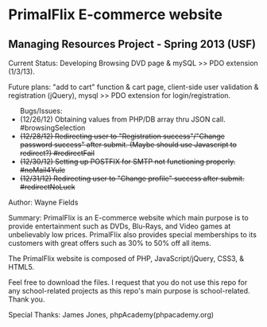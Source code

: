 PrimalFlix E-commerce website
==============================

Managing Resources Project - Spring 2013 (USF)
----------------------------------------------

Current Status: Developing Browsing DVD page & mySQL >> PDO extension (1/3/13).

Future plans: "add to cart" function & cart page, client-side user validation & registration (jQuery), mysql >> PDO extension for login/registration. 

<ul>Bugs/Issues:
<li>(12/26/12) Obtaining values from PHP/DB array thru JSON call. #browsingSelection</li>
<li><del>(12/28/12) Redirecting user to "Registration success"/"Change password success" after submit. (Maybe should use Javascript to redirect?) #redirectFail </del></li>
<li><del>(12/30/12) Setting up POSTFIX for SMTP not functioning properly. #noMail4Yule</del></li>
<li><del>(12/31/12) Redirecting user to "Change profile" success after submit. #redirectNoLuck </del></li>
</ul>

Author: Wayne Fields

Summary: PrimalFlix is an E-commerce website which main purpose is to provide entertainment such as DVDs, Blu-Rays, and Video games at unbelievably low prices.
 PrimalFlix also provides special memberships to its customers with great offers such as 30% to 50% off all items. 

The PrimalFlix website is composed of PHP, JavaScript/jQuery, CSS3, & HTML5.

Feel free to download the files. I request that you do not use this repo for any school-related projects as this repo's main purpose is school-related. Thank you.

Special Thanks: James Jones, phpAcademy(phpacademy.org)